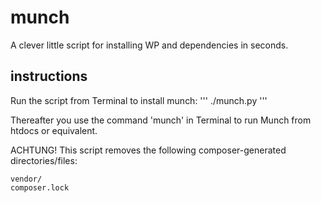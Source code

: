 munch
=====

A clever little script for installing WP and dependencies in seconds.

instructions
------------

Run the script from Terminal to install munch:
'''
./munch.py
'''

Thereafter you use the command 'munch' in Terminal to run Munch from htdocs or equivalent.

ACHTUNG!
This script removes the following composer-generated directories/files:

    vendor/
    composer.lock
